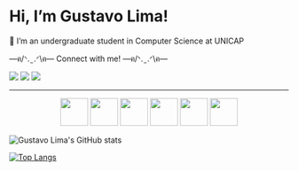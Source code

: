 # Hi, I’m Gustavo Lima!
👋 I’m an undergraduate student in Computer Science at UNICAP
<p>
 —ฅ/ᐠ. ̫ .ᐟ\ฅ—
 Connect with me!
 —ฅ/ᐠ. ̫ .ᐟ\ฅ—
</p>
<a href = "mailto:gustavopereiraplo2@gmail.com"><img src="https://img.shields.io/badge/-Gmail-%23333?style=for-the-badge&logo=gmail&logoColor=white" target="_blank"></a>
<a href = "https://www.linkedin.com/in/gustavo-pereira-oliveira-lima-29325820b/"><img src="https://img.shields.io/badge/-Linkedin-%23333?style=for-the-badge&logo=linkedin&logoColor=blue" target="_blank"></a>
<a href = "instagram.com/custafo"><img src="https://img.shields.io/badge/-Instagram-%23333?style=for-the-badge&logo=instagram&logoColor=pink" target="_blank"></a>

____________________________________________________
<!---
| Projetos | Links de acesso |
| -------- | --------- |
| Projeto1 | [Projeto1](link) 
| Projeto2 | [Projeto2](link) 

| Cursos | Certificados |
| -------- | --------- |
| Certificado1 | [Certificado1](link) 
| Certificado2 | [Certificado2](link) 
____________________________________________________
--->


<p align="center">
<img src="https://cdn.jsdelivr.net/gh/devicons/devicon@latest/icons/bootstrap/bootstrap-original-wordmark.svg" width="50"/> 
<img src="https://cdn.jsdelivr.net/gh/devicons/devicon@latest/icons/html5/html5-original.svg" width="50"/>
<img src="https://cdn.jsdelivr.net/gh/devicons/devicon@latest/icons/css3/css3-original.svg" width="50"/>  
<img src="https://cdn.jsdelivr.net/gh/devicons/devicon@latest/icons/java/java-original.svg" width="50"/>
<img src="https://cdn.jsdelivr.net/gh/devicons/devicon@latest/icons/javascript/javascript-original.svg" width="50"/>
<img src="https://cdn.jsdelivr.net/gh/devicons/devicon@latest/icons/mysql/mysql-original.svg" width="50"/>

![Gustavo Lima's GitHub stats](https://github-readme-stats.vercel.app/api?username=gustavopolima&show_icons=true)


<!---
gustavopolima/gustavopolima is a ✨ special ✨ repository because its `README.md` (this file) appears on your GitHub profile.
You can click the Preview link to take a look at your changes.
--->



[![Top Langs](https://github-readme-stats.vercel.app/api/top-langs/?username=custafo&layout=compact)](https://github.com/custafo)

